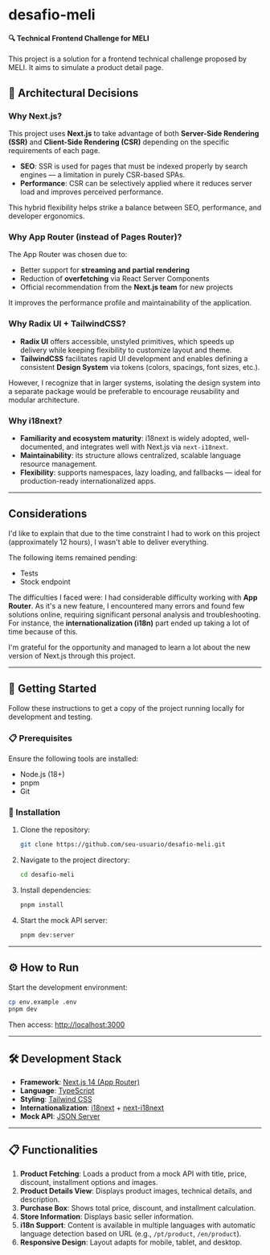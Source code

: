# desafio-meli

#### 🔍 Technical Frontend Challenge for MELI

This project is a solution for a frontend technical challenge proposed by MELI. It aims to simulate a product detail page.

## 🤔 Architectural Decisions

### Why **Next.js**?

This project uses **Next.js** to take advantage of both **Server-Side Rendering (SSR)** and **Client-Side Rendering (CSR)** depending on the specific requirements of each page.

- **SEO**: SSR is used for pages that must be indexed properly by search engines — a limitation in purely CSR-based SPAs.
- **Performance**: CSR can be selectively applied where it reduces server load and improves perceived performance.

This hybrid flexibility helps strike a balance between SEO, performance, and developer ergonomics.

### Why **App Router** (instead of Pages Router)?

The App Router was chosen due to:

- Better support for **streaming and partial rendering**
- Reduction of **overfetching** via React Server Components
- Official recommendation from the **Next.js team** for new projects

It improves the performance profile and maintainability of the application.

### Why **Radix UI** + **TailwindCSS**?

- **Radix UI** offers accessible, unstyled primitives, which speeds up delivery while keeping flexibility to customize layout and theme.
- **TailwindCSS** facilitates rapid UI development and enables defining a consistent **Design System** via tokens (colors, spacings, font sizes, etc.).

However, I recognize that in larger systems, isolating the design system into a separate package would be preferable to encourage reusability and modular architecture.

### Why **i18next**?

- **Familiarity and ecosystem maturity**: i18next is widely adopted, well-documented, and integrates well with Next.js via `next-i18next`.
- **Maintainability**: its structure allows centralized, scalable language resource management.
- **Flexibility**: supports namespaces, lazy loading, and fallbacks — ideal for production-ready internationalized apps.

---

## Considerations

I'd like to explain that due to the time constraint I had to work on this project (approximately 12 hours), I wasn't able to deliver everything.

The following items remained pending:
* Tests
* Stock endpoint

The difficulties I faced were:
I had considerable difficulty working with **App Router**. As it's a new feature, I encountered many errors and found few solutions online, requiring significant personal analysis and troubleshooting. For instance, the **internationalization (i18n)** part ended up taking a lot of time because of this.

I'm grateful for the opportunity and managed to learn a lot about the new version of Next.js through this project.

---

## 🚀 Getting Started

Follow these instructions to get a copy of the project running locally for development and testing.

### 📋 Prerequisites

Ensure the following tools are installed:

- Node.js (18+)
- pnpm
- Git

### 🔧 Installation

1. Clone the repository:

   ```bash
   git clone https://github.com/seu-usuario/desafio-meli.git
   ```

2. Navigate to the project directory:

   ```bash
   cd desafio-meli
   ```

3. Install dependencies:

   ```bash
   pnpm install
   ```

4. Start the mock API server:

   ```bash
   pnpm dev:server
   ```

---

## ⚙️ How to Run

Start the development environment:

```bash
cp env.example .env
pnpm dev
```

Then access: [http://localhost:3000](http://localhost:3000)

---

## 🛠️ Development Stack

- **Framework**: [Next.js 14 (App Router)](https://nextjs.org/docs)
- **Language**: [TypeScript](https://www.typescriptlang.org/)
- **Styling**: [Tailwind CSS](https://tailwindcss.com/)
- **Internationalization**: [i18next](https://www.i18next.com/) + [next-i18next](https://github.com/i18next/next-i18next)
- **Mock API**: [JSON Server](https://github.com/typicode/json-server)

---

## 📋 Functionalities

1. **Product Fetching**: Loads a product from a mock API with title, price, discount, installment options and images.
2. **Product Details View**: Displays product images, technical details, and description.
3. **Purchase Box**: Shows total price, discount, and installment calculation.
4. **Store Information**: Displays basic seller information.
5. **i18n Support**: Content is available in multiple languages with automatic language detection based on URL (e.g., `/pt/product`, `/en/product`).
6. **Responsive Design**: Layout adapts for mobile, tablet, and desktop.
